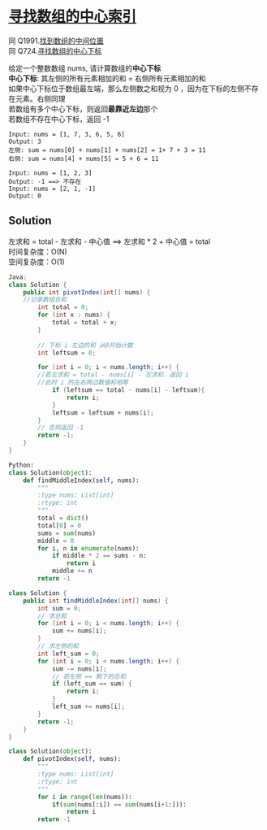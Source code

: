 # [寻找数组的中心索引](https://leetcode-cn.com/leetbook/read/array-and-string/yf47s/)
同 Q1991.[找到数组的中间位置](https://leetcode-cn.com/problems/find-the-middle-index-in-array/)    
同 Q724.[寻找数组的中心下标](https://leetcode-cn.com/problems/find-pivot-index/)

给定一个整数数组 nums, 请计算数组的**中心下标**   
**中心下标**: 其左侧的所有元素相加的和 = 右侧所有元素相加的和   
如果中心下标位于数组最左端，那么左侧数之和视为 0 ，因为在下标的左侧不存在元素。右侧同理    
若数组有多个中心下标，则返回**最靠近左边**那个   
若数组不存在中心下标，返回 -1 
```
Input: nums = [1, 7, 3, 6, 5, 6]
Output: 3 
左侧: sum = nums[0] + nums[1] + nums[2] = 1+ 7 + 3 = 11
右侧: sum = nums[4] + nums[5] = 5 + 6 = 11 
```
```
Input: nums = [1, 2, 3]
Output: -1 ==> 不存在
Input: nums = [2, 1, -1]
Output: 0 
```

## Solution
左求和 = total - 左求和 - 中心值 ==> 左求和 * 2 + 中心值 = total    
时间复杂度：O(N)    
空间复杂度：O(1)

```Java
Java:
class Solution {
    public int pivotIndex(int[] nums) {
    //记录数组总和 
        int total = 0;
        for (int x : nums) {
            total = total + x;
        }
        
        // 下标 i 左边的和 从0开始计数 
        int leftsum = 0;

        for (int i = 0; i < nums.length; i++) {
        //若左求和 = total - nums[i] - 左求和，返回 i
        //此时 i 的左右两边数值和相等
            if (leftsum == total - nums[i] - leftsum){
                return i;
            }
            leftsum = leftsum + nums[i];
        }
        // 否则返回 -1
        return -1;
    }
}
```
```Python
Python: 
class Solution(object):
    def findMiddleIndex(self, nums):
        """
        :type nums: List[int]
        :rtype: int
        """
        total = dict()
        total[0] = 0 
        sums = sum(nums)
        middle = 0
        for i, n in enumerate(nums):
            if middle * 2 == sums - n:
                return i
            middle += n
        return -1
```
```Java
class Solution {
    public int findMiddleIndex(int[] nums) {
        int sum = 0;
        // 求总和
        for (int i = 0; i < nums.length; i++) {
            sum += nums[i];
        }
        // 求左侧的和
        int left_sum = 0;
        for (int i = 0; i < nums.length; i++) {
            sum -= nums[i];
            // 若左侧 == 剩下的总和
            if (left_sum == sum) {
                return i;
            }
            left_sum += nums[i];
        }
        return -1;
    }
}
```

```Python
class Solution(object):
    def pivotIndex(self, nums):
        """
        :type nums: List[int]
        :rtype: int
        """
        for i in range(len(nums)):
            if(sum(nums[:i]) == sum(nums[i+1:])):
                return i
        return -1
```
